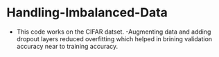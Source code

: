 # Handling-Imbalanced-Data
- This code works on the CIFAR datset.
-Augmenting data and adding dropout layers reduced overfitting which helped in brining validation accuracy near to training accuracy.
